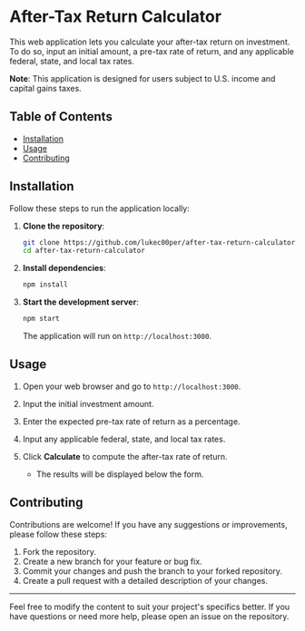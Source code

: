 # After-Tax Return Calculator

This web application lets you calculate your after-tax return on investment. To do so, input an initial amount, a pre-tax rate of return, and any applicable federal, state, and local tax rates.

**Note**: This application is designed for users subject to U.S. income and capital gains taxes.

## Table of Contents

- [Installation](#installation)
- [Usage](#usage)
- [Contributing](#contributing)

## Installation

Follow these steps to run the application locally:

1. **Clone the repository**:

    ```bash
    git clone https://github.com/lukec00per/after-tax-return-calculator.git
    cd after-tax-return-calculator
    ```

2. **Install dependencies**:

    ```bash
    npm install
    ```

3. **Start the development server**:

    ```bash
    npm start
    ```

    The application will run on `http://localhost:3000`.

## Usage

1. Open your web browser and go to `http://localhost:3000`.

2. Input the initial investment amount.

3. Enter the expected pre-tax rate of return as a percentage.

4. Input any applicable federal, state, and local tax rates.

5. Click **Calculate** to compute the after-tax rate of return.
    - The results will be displayed below the form.

## Contributing

Contributions are welcome! If you have any suggestions or improvements, please follow these steps:

1. Fork the repository.
2. Create a new branch for your feature or bug fix.
3. Commit your changes and push the branch to your forked repository.
4. Create a pull request with a detailed description of your changes.

---

Feel free to modify the content to suit your project's specifics better. If you have questions or need more help, please open an issue on the repository.
